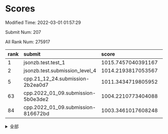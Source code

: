 # Scores

Modified Time: 2022-03-01 01:57:29

Submit Num: 207

All Rank Num: 275917

| rank |               submit               |       score        |       sigma        | pk_num |
| :--- | :--------------------------------- | :----------------- | :----------------- | :----- |
| 1    | jsonzb.test.test_1                 | 1015.7457040391167 | 0.8694027577285074 | 5326   |
| 2    | jsonzb.test.submission_level_4     | 1014.2193817053567 | 0.8233777209029718 | 5329   |
| 5    | cpp.21_12_24.submission-2b2ea0d7   | 1011.3434719805952 | 0.7661797982147255 | 5331   |
| 63   | cpp.2022_01_09.submission-5b0e3de2 | 1004.2210773404088 | 0.7133008574486935 | 5331   |
| 84   | cpp.2022_01_09.submission-816672bd | 1003.3461017608248 | 0.715153934141129  | 5337   |


<details>
<summary>全部</summary>

| rank |                 submit                 |       score        |       sigma        | pk_num |
| :--- | :------------------------------------- | :----------------- | :----------------- | :----- |
| 1    | jsonzb.test.test_1                     | 1015.7457040391167 | 0.8694027577285074 | 5326   |
| 2    | jsonzb.test.submission_level_4         | 1014.2193817053567 | 0.8233777209029718 | 5329   |
| 3    | gobigger.level_3.submission_level_3_29 | 1011.6279419528158 | 0.7850232316314377 | 5331   |
| 4    | gobigger.level_3.submission_level_3_3  | 1011.4483004822831 | 0.7715009980132578 | 5323   |
| 5    | cpp.21_12_24.submission-2b2ea0d7       | 1011.3434719805952 | 0.7661797982147255 | 5331   |
| 6    | gobigger.level_3.submission_level_3_25 | 1011.2034471690653 | 0.7643160938042558 | 5330   |
| 7    | gobigger.level_3.submission_level_3_28 | 1011.1960310030701 | 0.7731182848646632 | 5328   |
| 8    | gobigger.level_3.submission_level_3_33 | 1011.0720870374398 | 0.792296018786025  | 5332   |
| 9    | gobigger.level_3.submission_level_3_34 | 1010.9687302518576 | 0.777178263635596  | 5330   |
| 10   | gobigger.level_3.submission_level_3_23 | 1010.9645005697528 | 0.7782461843194258 | 5327   |
| 11   | gobigger.level_3.submission_level_3_19 | 1010.9546686221578 | 0.7712936161830033 | 5334   |
| 12   | gobigger.level_3.submission_level_3_47 | 1010.9200593113826 | 0.7542646845204877 | 5329   |
| 13   | gobigger.level_3.submission_level_3_36 | 1010.8275075414941 | 0.7617780232494004 | 5329   |
| 14   | gobigger.level_3.submission_level_3_1  | 1010.7846159885395 | 0.776844424456642  | 5336   |
| 15   | gobigger.level_3.submission_level_3_2  | 1010.715446860761  | 0.7728656758310017 | 5329   |
| 16   | gobigger.level_3.submission_level_3_18 | 1010.6775015290929 | 0.776648099682003  | 5333   |
| 17   | gobigger.level_3.submission_level_3_42 | 1010.6596764028883 | 0.7716742027836282 | 5330   |
| 18   | gobigger.level_3.submission_level_3_13 | 1010.6323820554333 | 0.7531589473022839 | 5334   |
| 19   | gobigger.level_3.submission_level_3_24 | 1010.5590019672599 | 0.7745849702192527 | 5334   |
| 20   | gobigger.level_3.submission_level_3_15 | 1010.5330368324718 | 0.7724307314380454 | 5326   |
| 21   | gobigger.level_3.submission_level_3_40 | 1010.479565042716  | 0.763155122220393  | 5328   |
| 22   | gobigger.level_3.submission_level_3_44 | 1010.4102091082481 | 0.769514290024069  | 5331   |
| 23   | gobigger.level_3.submission_level_3_43 | 1010.3702660737347 | 0.7786491723787428 | 5333   |
| 24   | gobigger.level_3.submission_level_3_22 | 1010.291348453712  | 0.7704340579008305 | 5332   |
| 25   | gobigger.level_3.submission_level_3_10 | 1010.277655145396  | 0.7296077264373226 | 5328   |
| 26   | gobigger.level_3.submission_level_3_45 | 1010.2746881279704 | 0.7643707490997117 | 5328   |
| 27   | gobigger.level_3.submission_level_3_0  | 1010.2578753569602 | 0.7736780219548276 | 5330   |
| 28   | gobigger.level_3.submission_level_3_5  | 1010.2310462753431 | 0.7766314578652905 | 5333   |
| 29   | gobigger.level_3.submission_level_3_14 | 1010.1837933930739 | 0.7510491800586968 | 5331   |
| 30   | gobigger.level_3.submission_level_3_48 | 1010.1727915756339 | 0.7742716649033579 | 5327   |
| 31   | gobigger.level_3.submission_level_3_27 | 1010.1220532641415 | 0.75909661789838   | 5334   |
| 32   | gobigger.level_3.submission_level_3_11 | 1010.0655429313807 | 0.774969067386254  | 5325   |
| 33   | gobigger.level_3.submission_level_3_35 | 1009.9469131861827 | 0.755667289618379  | 5331   |
| 34   | gobigger.level_3.submission_level_3_20 | 1009.8608461116601 | 0.7668398637998178 | 5331   |
| 35   | gobigger.level_3.submission_level_3_37 | 1009.7893555538826 | 0.7621874192128848 | 5328   |
| 36   | gobigger.level_3.submission_level_3_6  | 1009.7871634906985 | 0.7448452551796534 | 5335   |
| 37   | gobigger.level_3.submission_level_3_4  | 1009.7667583415999 | 0.7599194505001334 | 5334   |
| 38   | gobigger.level_3.submission_level_3_12 | 1009.7253737536543 | 0.7641076726335393 | 5330   |
| 39   | gobigger.level_3.submission_level_3_38 | 1009.71779858137   | 0.7719701957386069 | 5336   |
| 40   | gobigger.level_3.submission_level_3_30 | 1009.6888549806297 | 0.7669349014805159 | 5331   |
| 41   | gobigger.level_3.submission_level_3_49 | 1009.678029470292  | 0.7581126501089773 | 5335   |
| 42   | gobigger.level_3.submission_level_3_17 | 1009.5961978803116 | 0.7547703994298336 | 5330   |
| 43   | gobigger.level_3.submission_level_3_39 | 1009.5206282254634 | 0.7728361485005697 | 5334   |
| 44   | gobigger.level_3.submission_level_3_46 | 1009.4731006702524 | 0.7444103649490218 | 5335   |
| 45   | gobigger.level_3.submission_level_3_26 | 1009.4193042226538 | 0.7480104348379664 | 5332   |
| 46   | gobigger.level_3.submission_level_3_16 | 1009.3641888972063 | 0.7382441458010953 | 5335   |
| 47   | gobigger.level_3.submission_level_3_31 | 1009.3496874473525 | 0.7372472068774583 | 5327   |
| 48   | gobigger.level_3.submission_level_3_8  | 1009.276529173202  | 0.7654111992841369 | 5334   |
| 49   | gobigger.level_3.submission_level_3_21 | 1009.2312095861147 | 0.7548927676237844 | 5329   |
| 50   | gobigger.level_3.submission_level_3_7  | 1009.2050413238524 | 0.7557146661361924 | 5336   |
| 51   | gobigger.level_3.submission_level_3_41 | 1009.1576927980378 | 0.7464334313188354 | 5332   |
| 52   | gobigger.level_3.submission_level_3_32 | 1008.885407396773  | 0.7810503536498473 | 5333   |
| 53   | gobigger.level_3.submission_level_3_9  | 1008.2074768307824 | 0.7371141125218972 | 5335   |
| 54   | gobigger.level_1.submission_level_1_49 | 1005.8451197794788 | 0.7301142296547878 | 5328   |
| 55   | gobigger.level_1.submission_level_1_25 | 1004.8453985295721 | 0.7171561792657148 | 5332   |
| 56   | gobigger.level_1.submission_level_1_33 | 1004.7465507306138 | 0.7240474270387928 | 5336   |
| 57   | gobigger.level_1.submission_level_1_36 | 1004.6468534264011 | 0.7257484131467113 | 5327   |
| 58   | gobigger.level_1.submission_level_1_7  | 1004.3608795020965 | 0.7170670418717092 | 5330   |
| 59   | gobigger.level_1.submission_level_1_43 | 1004.3073748548314 | 0.7149381586761862 | 5334   |
| 60   | gobigger.level_1.submission_level_1_11 | 1004.2899756253805 | 0.7229094405290899 | 5329   |
| 61   | gobigger.level_1.submission_level_1_32 | 1004.2599577845049 | 0.7212765120690311 | 5328   |
| 62   | gobigger.level_1.submission_level_1_38 | 1004.2263238743603 | 0.7115343964165115 | 5335   |
| 63   | cpp.2022_01_09.submission-5b0e3de2     | 1004.2210773404088 | 0.7133008574486935 | 5331   |
| 64   | gobigger.level_1.submission_level_1_17 | 1004.0897561489015 | 0.7271971555258997 | 5337   |
| 65   | gobigger.level_1.submission_level_1_19 | 1004.0824307721515 | 0.7108061226368215 | 5329   |
| 66   | gobigger.level_1.submission_level_1_13 | 1004.0815437160205 | 0.714266258913155  | 5335   |
| 67   | gobigger.level_1.submission_level_1_47 | 1004.017382488988  | 0.707022595007663  | 5334   |
| 68   | gobigger.level_1.submission_level_1_26 | 1003.9562759008409 | 0.7133834113095519 | 5334   |
| 69   | gobigger.level_1.submission_level_1_0  | 1003.9518929424402 | 0.7185215248906125 | 5327   |
| 70   | gobigger.level_1.submission_level_1_23 | 1003.9154607573778 | 0.7228314863620303 | 5339   |
| 71   | gobigger.level_1.submission_level_1_41 | 1003.9009392657151 | 0.718205896031739  | 5338   |
| 72   | gobigger.level_1.submission_level_1_1  | 1003.8277051125357 | 0.7166638507794314 | 5332   |
| 73   | gobigger.level_1.submission_level_1_31 | 1003.7740643453786 | 0.7261404824713857 | 5333   |
| 74   | gobigger.level_1.submission_level_1_37 | 1003.7360831185085 | 0.7345730764607028 | 5337   |
| 75   | gobigger.level_1.submission_level_1_21 | 1003.6476045258515 | 0.7158561611882706 | 5334   |
| 76   | gobigger.level_1.submission_level_1_18 | 1003.6258241981253 | 0.7152691501237343 | 5335   |
| 77   | gobigger.level_1.submission_level_1_5  | 1003.5926195026501 | 0.720498052916913  | 5329   |
| 78   | gobigger.level_1.submission_level_1_2  | 1003.5800813483577 | 0.708741778522118  | 5329   |
| 79   | gobigger.level_1.submission_level_1_4  | 1003.5686134248484 | 0.7169675639384562 | 5333   |
| 80   | gobigger.level_1.submission_level_1_29 | 1003.411552671275  | 0.7258367019069166 | 5334   |
| 81   | gobigger.level_1.submission_level_1_39 | 1003.4046678961738 | 0.7212759664557373 | 5333   |
| 82   | gobigger.level_1.submission_level_1_24 | 1003.3808115274334 | 0.7115860211037343 | 5334   |
| 83   | gobigger.level_1.submission_level_1_8  | 1003.3555950220316 | 0.718673561939737  | 5335   |
| 84   | cpp.2022_01_09.submission-816672bd     | 1003.3461017608248 | 0.715153934141129  | 5337   |
| 85   | gobigger.level_1.submission_level_1_35 | 1003.254569790714  | 0.717198068187162  | 5330   |
| 86   | gobigger.level_1.submission_level_1_48 | 1003.2271793210399 | 0.7141925574366678 | 5332   |
| 87   | gobigger.level_1.submission_level_1_45 | 1003.0640193488678 | 0.7174451398559752 | 5331   |
| 88   | gobigger.level_1.submission_level_1_12 | 1003.0480336948347 | 0.7104061047007152 | 5337   |
| 89   | gobigger.level_1.submission_level_1_6  | 1003.0462312420678 | 0.7186963768631732 | 5332   |
| 90   | gobigger.level_1.submission_level_1_14 | 1002.9879625445343 | 0.7128171293480574 | 5337   |
| 91   | gobigger.level_1.submission_level_1_27 | 1002.9740672883656 | 0.7165748504474861 | 5329   |
| 92   | gobigger.level_1.submission_level_1_30 | 1002.9284211255815 | 0.7122539677602117 | 5333   |
| 93   | gobigger.level_1.submission_level_1_46 | 1002.8099379890855 | 0.7158008710654181 | 5333   |
| 94   | gobigger.level_1.submission_level_1_10 | 1002.803309166053  | 0.7236066347943256 | 5321   |
| 95   | gobigger.level_1.submission_level_1_3  | 1002.7703350931512 | 0.711341117676973  | 5333   |
| 96   | gobigger.level_1.submission_level_1_28 | 1002.762752428063  | 0.7156760137843454 | 5333   |
| 97   | gobigger.level_1.submission_level_1_9  | 1002.6375137375572 | 0.7118763493130529 | 5331   |
| 98   | gobigger.level_1.submission_level_1_34 | 1002.5117886930292 | 0.7190614648817336 | 5331   |
| 99   | gobigger.level_1.submission_level_1_20 | 1002.4910501225407 | 0.706586987326141  | 5329   |
| 100  | gobigger.level_1.submission_level_1_22 | 1002.382471597253  | 0.7173647273281346 | 5329   |
| 101  | gobigger.level_1.submission_level_1_16 | 1002.2150674822866 | 0.7179168369324872 | 5330   |
| 102  | gobigger.level_1.submission_level_1_44 | 1002.1136614015008 | 0.7157916743241081 | 5333   |
| 103  | gobigger.level_1.submission_level_1_40 | 1001.346735053009  | 0.7014838701262169 | 5331   |
| 104  | gobigger.level_1.submission_level_1_42 | 1001.3218815698364 | 0.7108333678337494 | 5337   |
| 105  | gobigger.level_1.submission_level_1_15 | 1000.7392743782923 | 0.7200011004156532 | 5325   |
| 106  | gobigger.random.submission_random_16   | 997.5990066248058  | 0.7030587980767771 | 5330   |
| 107  | gobigger.random.submission_random_40   | 997.2377191719693  | 0.7128128239041451 | 5333   |
| 108  | gobigger.random.submission_random_12   | 997.1582604078844  | 0.7110223003072511 | 5333   |
| 109  | gobigger.random.submission_random_24   | 996.9224163078893  | 0.6980922508497065 | 5330   |
| 110  | gobigger.random.submission_random_20   | 996.9122621067868  | 0.7263943716064278 | 5337   |
| 111  | gobigger.random.submission_random_43   | 996.8937464200798  | 0.701259059042849  | 5333   |
| 112  | gobigger.random.submission_random_18   | 996.7277139123477  | 0.7101226080779603 | 5334   |
| 113  | gobigger.random.submission_random_19   | 996.7176016835614  | 0.7286115072776931 | 5336   |
| 114  | gobigger.random.submission_random_28   | 996.687394228513   | 0.7090793982371355 | 5332   |
| 115  | gobigger.random.submission_random_0    | 996.6637730845696  | 0.7197751920136715 | 5334   |
| 116  | gobigger.random.submission_random_42   | 996.5951698048103  | 0.7227829397326138 | 5335   |
| 117  | gobigger.random.submission_random_48   | 996.5758958358897  | 0.7006764108739296 | 5326   |
| 118  | gobigger.random.submission_random_36   | 996.5750877908097  | 0.7138578651240716 | 5336   |
| 119  | gobigger.random.submission_random_49   | 996.5589218458815  | 0.7056036885681549 | 5337   |
| 120  | gobigger.random.submission_random_35   | 996.5319376488702  | 0.7234477438424955 | 5333   |
| 121  | gobigger.random.submission_random_41   | 996.5196965984572  | 0.7039959494102849 | 5333   |
| 122  | gobigger.random.submission_random_31   | 996.5071511502099  | 0.7197771372200886 | 5334   |
| 123  | gobigger.random.submission_random_45   | 996.4428623567184  | 0.7172954755037726 | 5329   |
| 124  | gobigger.random.submission_random_1    | 996.3712901866627  | 0.7029599213819766 | 5327   |
| 125  | gobigger.random.submission_random_4    | 996.3640069497063  | 0.7284403144584537 | 5330   |
| 126  | gobigger.random.submission_random_37   | 996.2795574367624  | 0.7158552172326709 | 5325   |
| 127  | gobigger.random.submission_random_22   | 996.1131934799257  | 0.7066441449164156 | 5330   |
| 128  | gobigger.random.submission_random_11   | 996.0327261995591  | 0.6967461304634476 | 5332   |
| 129  | gobigger.random.submission_random_25   | 996.0192044260713  | 0.7185662848205734 | 5334   |
| 130  | gobigger.random.submission_random_2    | 996.0025017569109  | 0.7184881891003785 | 5334   |
| 131  | gobigger.random.submission_random_34   | 995.9752706664839  | 0.7147003113459949 | 5324   |
| 132  | gobigger.random.submission_random_29   | 995.9287298652185  | 0.7190843889853178 | 5331   |
| 133  | gobigger.random.submission_random_10   | 995.885449933126   | 0.7087232895572637 | 5333   |
| 134  | gobigger.random.submission_random_46   | 995.8620219971317  | 0.7040473372867725 | 5332   |
| 135  | gobigger.random.submission_random_30   | 995.7787116721018  | 0.7056947191169461 | 5328   |
| 136  | gobigger.random.submission_random_38   | 995.7621760491795  | 0.7154973905381434 | 5326   |
| 137  | gobigger.random.submission_random_6    | 995.6841107901043  | 0.7197133274533108 | 5333   |
| 138  | gobigger.random.submission_random_47   | 995.6184638468524  | 0.7068411137503146 | 5333   |
| 139  | gobigger.random.submission_random_9    | 995.598534296565   | 0.7143803868663667 | 5335   |
| 140  | gobigger.random.submission_random_14   | 995.5816584675251  | 0.7140908260001873 | 5332   |
| 141  | gobigger.random.submission_random_5    | 995.5816349286343  | 0.7102129999771448 | 5330   |
| 142  | gobigger.random.submission_random_21   | 995.5166986382519  | 0.7151275463070846 | 5333   |
| 143  | gobigger.random.submission_random_8    | 995.4556829671742  | 0.7113031373804869 | 5335   |
| 144  | gobigger.random.submission_random_33   | 995.4474672958659  | 0.7199602666329097 | 5329   |
| 145  | gobigger.random.submission_random_32   | 995.4295779001349  | 0.7194521006552878 | 5331   |
| 146  | gobigger.random.submission_random_44   | 995.4064141053317  | 0.7201008706924514 | 5335   |
| 147  | gobigger.random.submission_random_39   | 995.4015983806701  | 0.7347012059857538 | 5340   |
| 148  | gobigger.random.submission_random_15   | 995.3384994547785  | 0.715493614918401  | 5333   |
| 149  | gobigger.random.submission_random_3    | 995.2814049427261  | 0.7240833031042384 | 5333   |
| 150  | gobigger.random.submission_random_27   | 995.2464606447699  | 0.7164870989538328 | 5331   |
| 151  | gobigger.random.submission_random_17   | 995.1122269384744  | 0.7066273505083264 | 5329   |
| 152  | gobigger.random.submission_random_7    | 994.8607566048629  | 0.7055635006947527 | 5333   |
| 153  | gobigger.random.submission_random_23   | 994.7964730588841  | 0.7174007084511872 | 5334   |
| 154  | gobigger.random.submission_random_26   | 994.1533791971572  | 0.7288684802122635 | 5330   |
| 155  | gobigger.level_2.submission_level_2_2  | 994.1163705558896  | 0.7311094157008873 | 5333   |
| 156  | gobigger.random.submission_random_13   | 994.1125007272211  | 0.724465669586767  | 5334   |
| 157  | gobigger.level_2.submission_level_2_27 | 993.954379682465   | 0.7378816657633835 | 5333   |
| 158  | gobigger.level_2.submission_level_2_37 | 993.8578397467447  | 0.7148213832359617 | 5334   |
| 159  | gobigger.level_2.submission_level_2_18 | 993.8421584952558  | 0.7253193453231727 | 5334   |
| 160  | gobigger.level_2.submission_level_2_38 | 993.681791717467   | 0.7350233017828149 | 5328   |
| 161  | gobigger.level_2.submission_level_2_22 | 993.1534259712759  | 0.7429987878324398 | 5334   |
| 162  | gobigger.level_2.submission_level_2_21 | 993.1248801765238  | 0.738277798540401  | 5328   |
| 163  | gobigger.level_2.submission_level_2_25 | 992.8207426317866  | 0.7395095224755366 | 5331   |
| 164  | gobigger.level_2.submission_level_2_5  | 992.8093769034903  | 0.7372161605423707 | 5331   |
| 165  | gobigger.level_2.submission_level_2_3  | 992.5669936771618  | 0.7316057002458397 | 5327   |
| 166  | gobigger.level_2.submission_level_2_46 | 992.5138865724185  | 0.7481396606577936 | 5330   |
| 167  | gobigger.level_2.submission_level_2_43 | 992.4100423731926  | 0.7411220135573799 | 5333   |
| 168  | gobigger.level_2.submission_level_2_6  | 992.4026978875818  | 0.7444548084805946 | 5328   |
| 169  | gobigger.level_2.submission_level_2_15 | 992.401869732177   | 0.7388802779002865 | 5328   |
| 170  | gobigger.level_2.submission_level_2_20 | 992.3260199642957  | 0.7381046016124848 | 5330   |
| 171  | gobigger.level_2.submission_level_2_48 | 992.2865494252909  | 0.7455536077350392 | 5333   |
| 172  | gobigger.level_2.submission_level_2_41 | 992.262618588245   | 0.7330731940601574 | 5327   |
| 173  | gobigger.level_2.submission_level_2_16 | 992.2619575264691  | 0.7374171005462368 | 5330   |
| 174  | gobigger.level_2.submission_level_2_35 | 992.2238074341196  | 0.7478478907094035 | 5335   |
| 175  | gobigger.level_2.submission_level_2_7  | 992.1740747735726  | 0.7475497016226255 | 5330   |
| 176  | gobigger.level_2.submission_level_2_0  | 992.1513145154628  | 0.7614028162954706 | 5334   |
| 177  | gobigger.level_2.submission_level_2_40 | 992.1449685894605  | 0.7521080116320378 | 5329   |
| 178  | gobigger.level_2.submission_level_2_34 | 991.9955384582557  | 0.7458904617579243 | 5333   |
| 179  | gobigger.level_2.submission_level_2_30 | 991.8677167520591  | 0.7451302409108527 | 5329   |
| 180  | gobigger.level_2.submission_level_2_39 | 991.7768799749142  | 0.7547482351377448 | 5327   |
| 181  | gobigger.level_2.submission_level_2_4  | 991.7744695726873  | 0.7429709061321733 | 5330   |
| 182  | gobigger.level_2.submission_level_2_12 | 991.7429254669263  | 0.7560781380225927 | 5332   |
| 183  | gobigger.level_2.submission_level_2_28 | 991.6597035835505  | 0.7557750199666255 | 5334   |
| 184  | gobigger.level_2.submission_level_2_49 | 991.6524478086232  | 0.746038870777848  | 5329   |
| 185  | gobigger.level_2.submission_level_2_14 | 991.5240632843967  | 0.7507210229499238 | 5331   |
| 186  | gobigger.level_2.submission_level_2_44 | 991.4534940823182  | 0.7586381680646507 | 5332   |
| 187  | gobigger.level_2.submission_level_2_47 | 991.347539371777   | 0.7423381468737885 | 5334   |
| 188  | gobigger.level_2.submission_level_2_10 | 991.3051590126477  | 0.742564139950774  | 5332   |
| 189  | gobigger.level_2.submission_level_2_1  | 991.2071552230182  | 0.7456523233324398 | 5331   |
| 190  | gobigger.level_2.submission_level_2_8  | 991.151376298159   | 0.7689250953085015 | 5334   |
| 191  | gobigger.level_2.submission_level_2_31 | 991.0112878090564  | 0.7599442620753217 | 5337   |
| 192  | gobigger.level_2.submission_level_2_23 | 990.954579379467   | 0.7392979727280108 | 5327   |
| 193  | gobigger.level_2.submission_level_2_26 | 990.9381286628744  | 0.7640511164833739 | 5336   |
| 194  | gobigger.level_2.submission_level_2_36 | 990.8885410244557  | 0.7740082737144187 | 5335   |
| 195  | gobigger.level_2.submission_level_2_42 | 990.879961121098   | 0.7838403878385525 | 5333   |
| 196  | gobigger.level_2.submission_level_2_32 | 990.7652166044209  | 0.7529771095862284 | 5332   |
| 197  | gobigger.level_2.submission_level_2_11 | 990.5566909819397  | 0.7541310504062219 | 5336   |
| 198  | gobigger.level_2.submission_level_2_33 | 990.4155380662997  | 0.7600992677268015 | 5332   |
| 199  | gobigger.level_2.submission_level_2_17 | 990.26586497762    | 0.7555104521411597 | 5329   |
| 200  | gobigger.level_2.submission_level_2_29 | 990.2550094847164  | 0.7959847973526727 | 5332   |
| 201  | gobigger.level_2.submission_level_2_19 | 990.0837739881105  | 0.7640101499311497 | 5341   |
| 202  | gobigger.level_2.submission_level_2_45 | 990.0344367536227  | 0.7738251191427795 | 5333   |
| 203  | gobigger.level_2.submission_level_2_24 | 989.6365311750822  | 0.7691074225640634 | 5333   |
| 204  | gobigger.level_2.submission_level_2_9  | 989.627652943032   | 0.7725859729447963 | 5332   |
| 205  | gobigger.level_2.submission_level_2_13 | 989.4281672843675  | 0.7876202350591466 | 5331   |
| 206  | gobigger.none.submission_none_0        | 976.6046421629443  | 1.3853580242433898 | 5330   |
| 207  | gobigger.none.submission_none_1        | 975.4407085288195  | 1.4764206053433184 | 5331   |

</details>